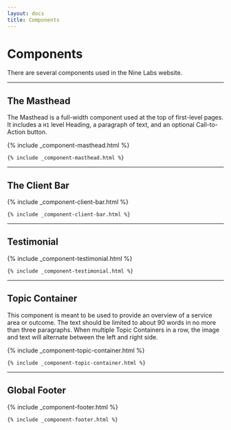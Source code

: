 ```yaml
---
layout: docs
title: Components
---
```


# Components

There are several components used in the Nine Labs website.

----

## The Masthead

The Masthead is a full-width component used at the top of first-level pages. It includes a `H1` level Heading, a paragraph of text, and an optional Call-to-Action button.

{% include _component-masthead.html %}

```
{% include _component-masthead.html %}
```

----

## The Client Bar

{% include _component-client-bar.html %}

```
{% include _component-client-bar.html %}
```
----

## Testimonial

{% include _component-testimonial.html %}

```
{% include _component-testimonial.html %}
```
----

## Topic Container

This component is meant to be used to provide an overview of a service area or outcome. The text should be limited to about 90 words in no more than three paragraphs. When multiple Topic Containers in a row, the image and text will alternate between the left and right side.


{% include _component-topic-container.html %}

```
{% include _component-topic-container.html %}
```

----

## Global Footer

{% include _component-footer.html %}

```
{% include _component-footer.html %}
```
